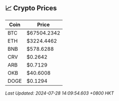 ## 📈 Crypto Prices

| Coin | Price |
| ---- | ----- |
| BTC | $67504.2342 |
| ETH | $3224.4462 |
| BNB | $578.6288 |
| CRV | $0.2642 |
| ARB | $0.7129 |
| OKB | $40.6008 |
| DOGE | $0.1294 |

_Last Updated: 2024-07-28 14:09:54.603 +0800 HKT_